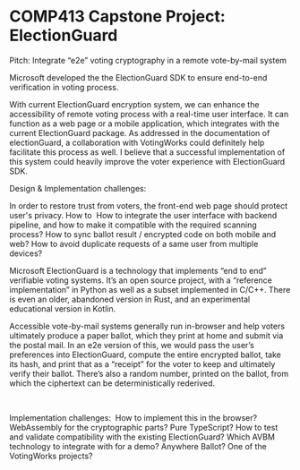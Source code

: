 # COMP413 Capstone Project: ElectionGuard

Pitch: Integrate “e2e” voting cryptography in a remote vote-by-mail system

Microsoft developed the the ElectionGuard SDK to ensure end-to-end verification in voting process.

With current ElectionGuard encryption system, we can enhance the accessibility of remote voting process with a real-time user interface. It can function as a web page or a mobile application, which integrates with the current ElectionGuard package. As addressed in the documentation of electionGuard, a collaboration with VotingWorks could definitely help facilitate this process as well. I believe that a successful implementation of this system could heavily improve the voter experience with ElectionGuard SDK.

Design & Implementation challenges:

In order to restore trust from voters, the front-end web page should protect user's privacy. How to 
How to integrate the user interface with backend pipeline, and how to make it compatible with the required scanning process?
How to sync ballot result / encrypted code on both mobile and web? How to avoid duplicate requests of a same user from multiple devices?

Microsoft ElectionGuard is a technology that implements “end to end” verifiable voting systems. It’s an open source project, with a “reference implementation” in Python as well as a subset implemented in C/C++. There is even an older, abandoned version in Rust, and an experimental educational version in Kotlin.

Accessible vote-by-mail systems generally run in-browser and help voters ultimately produce a paper ballot, which they print at home and submit via the postal mail. In an e2e version of this, we would pass the user’s preferences into ElectionGuard, compute the entire encrypted ballot, take its hash, and print that as a “receipt” for the voter to keep and ultimately verify their ballot. There’s also a random number, printed on the ballot, from which the ciphertext can be deterministically rederived.

 

Implementation challenges: 
How to implement this in the browser? WebAssembly for the cryptographic parts? Pure TypeScript?
How to test and validate compatibility with the existing ElectionGuard?
Which AVBM technology to integrate with for a demo? Anywhere Ballot? One of the VotingWorks projects?

